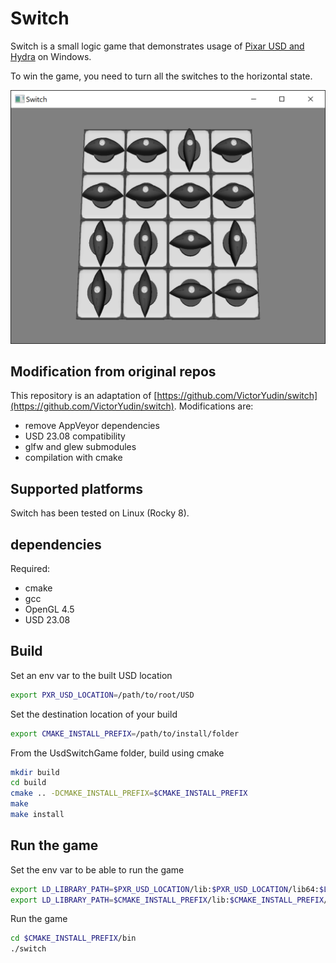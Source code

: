 # Switch

Switch is a small logic game that demonstrates usage of [Pixar USD and
Hydra](https://github.com/PixarAnimationStudios/USD) on Windows.

To win the game, you need to turn all the switches to the horizontal state.

<img src="medias/switch.png" width="640">

## Modification from original repos

This repository is an adaptation of [https://github.com/VictorYudin/switch](https://github.com/VictorYudin/switch). Modifications are:

* remove AppVeyor dependencies
* USD 23.08 compatibility
* glfw and glew submodules
* compilation with cmake

## Supported platforms

Switch has been tested on Linux (Rocky 8).

## dependencies

Required:
* cmake
* gcc
* OpenGL 4.5
* USD 23.08

## Build

Set an env var to the built USD location
```bash
export PXR_USD_LOCATION=/path/to/root/USD
```

Set the destination location of your build
```bash
export CMAKE_INSTALL_PREFIX=/path/to/install/folder
```

From the UsdSwitchGame folder, build using cmake
```bash
mkdir build
cd build
cmake .. -DCMAKE_INSTALL_PREFIX=$CMAKE_INSTALL_PREFIX
make
make install
```

## Run the game

Set the env var to be able to run the game
```bash
export LD_LIBRARY_PATH=$PXR_USD_LOCATION/lib:$PXR_USD_LOCATION/lib64:$LD_LIBRARY_PATH
export LD_LIBRARY_PATH=$CMAKE_INSTALL_PREFIX/lib:$CMAKE_INSTALL_PREFIX/lib64:$LD_LIBRARY_PATH
```

Run the game
```bash
cd $CMAKE_INSTALL_PREFIX/bin
./switch
```
